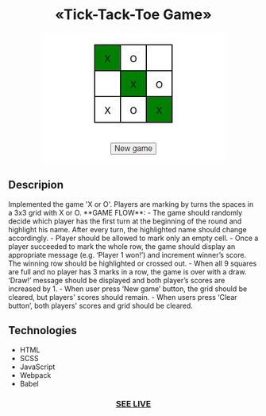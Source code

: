 <h1 align="center">«Tick-Tack-Toe Game»</h1>

<div align="center"><img src="img/readme.jpg"/></div>

<h2>Descripion</h2>
 Implemented the game 'X or O'. Players are marking by turns the
 spaces in a 3x3 grid with X or O.  
**GAME FLOW**:
   - The game should randomly decide which player has the first turn at the beginning of the round and highlight his name. After every turn, the highlighted name should      change accordingly.
   - Player should be allowed to mark only an empty cell.
   - Once a player succeeded to mark the whole row, the game should display an appropriate message (e.g. ‘Player 1 won!’) and increment winner’s score. The winning row      should be highlighted or crossed out.
   - When all 9 squares are full and no player has 3 marks in a row, the game is over with a draw. ‘Draw!’ message should be displayed and both player’s scores are          increased by 1.
   - When user press ‘New game’ button, the grid should be cleared, but players' scores should remain.
   - When users press ‘Clear button’, both players' scores and grid should be cleared.

<h2>Technologies</h2>

+ HTML
+ SCSS
+ JavaScript
+ Webpack
+ Babel

<h3 align="center"><a href="https://drozdovdenys.github.io/calculator/">SEE LIVE</a></h3>
